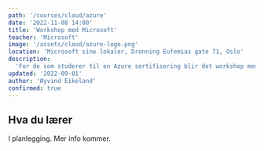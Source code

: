 ```yaml
---
path: '/courses/cloud/azure'
date: '2022-11-08 14:00'
title: 'Workshop med Microsoft'
teacher: 'Microsoft'
image: '/assets/cloud/azure-logo.png'
location: 'Microsoft sine lokaler, Dronning Eufemias gate 71, Oslo'
description:
  'For de som studerer til en Azure sertifisering blir det workshop med Microsoft fra 1400-1800 i Microsoft sine lokaler.'
updated: '2022-09-01'
author: 'Øyvind Eikeland'
confirmed: true
---
```


## Hva du lærer

I planlegging. Mer info kommer.
